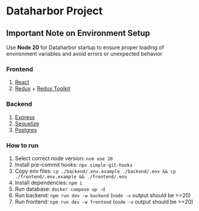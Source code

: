 # Dataharbor Project

## Important Note on Environment Setup

Use **Node 20** for Dataharbor startup to ensure proper loading of environment variables and avoid errors or unexpected behavior

### Frontend

1. [React](https://react.dev/)
2. [Redux](https://redux.js.org/) + [Redux Toolkit](https://redux-toolkit.js.org/)

### Backend

1. [Express](https://expressjs.com/)
2. [Sequelize](https://sequelize.org/)
3. [Postgres](https://www.postgresql.org/)

### How to run

1. Select correct node version: `nvm use 20`
2. Install pre-commit hooks: `npx simple-git-hooks`
3. Copy env files: `cp ./backend/.env.example ./backend/.env && cp ./frontend/.env.example && ./frontend/.env`
4. Install dependencies: `npm i`
5. Run database: `docker compose up -d`
6. Run backend: `npm run dev -w backend` (`node -v` output should be >=20)
7. Run frontend: `npm run dev -w frontend` (`node -v` output should be >=20)
